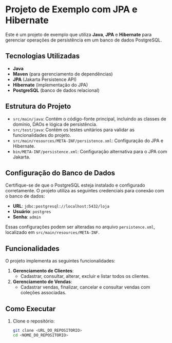 # Projeto de Exemplo com JPA e Hibernate

Este é um projeto de exemplo que utiliza **Java**, **JPA** e **Hibernate** para gerenciar operações de persistência em um banco de dados PostgreSQL.

## Tecnologias Utilizadas

- **Java**
- **Maven** (para gerenciamento de dependências)
- **JPA** (Jakarta Persistence API)
- **Hibernate** (implementação do JPA)
- **PostgreSQL** (banco de dados relacional)

## Estrutura do Projeto

- `src/main/java`: Contém o código-fonte principal, incluindo as classes de domínio, DAOs e lógica de persistência.
- `src/test/java`: Contém os testes unitários para validar as funcionalidades do projeto.
- `src/main/resources/META-INF/persistence.xml`: Configuração do JPA e Hibernate.
- `bin/META-INF/persistence.xml`: Configuração alternativa para o JPA com Jakarta.

## Configuração do Banco de Dados

Certifique-se de que o PostgreSQL esteja instalado e configurado corretamente. O projeto utiliza as seguintes credenciais para conexão com o banco de dados:

- **URL**: `jdbc:postgresql://localhost:5432/loja`
- **Usuário**: `postgres`
- **Senha**: `admin`

Essas configurações podem ser alteradas no arquivo `persistence.xml`, localizado em `src/main/resources/META-INF`.

## Funcionalidades

O projeto implementa as seguintes funcionalidades:

1. **Gerenciamento de Clientes**:
   - Cadastrar, consultar, alterar, excluir e listar todos os clientes.
2. **Gerenciamento de Vendas**:
   - Cadastrar vendas, finalizar, cancelar e consultar vendas com coleções associadas.

## Como Executar

1. Clone o repositório:
   ```bash
   git clone <URL_DO_REPOSITORIO>
   cd <NOME_DO_REPOSITORIO>

 
